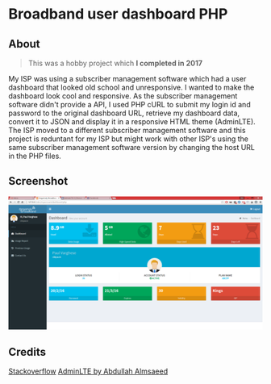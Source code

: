 # Broadband user dashboard PHP

## About
> This was a hobby project which **I completed in 2017**

My ISP was using a subscriber management software which had a user dashboard that looked old school and unresponsive. I wanted to make the dashboard look cool and responsive. As the subscriber management software didn't provide a API, I used PHP cURL to submit my login id and password to the original dashboard URL, retrieve my dashboard data, convert it to JSON and display it in a responsive HTML theme (AdminLTE). The ISP moved to a different subscriber management software and this project is reduntant for my ISP  but might work with other ISP's using the same subscriber management software version by changing the host URL in the PHP files. 

## Screenshot

![Dashboard](myaccount/dist/img/admin_page.png "Newly designed dashboard") 

## Credits

[Stackoverflow](https://stackoverflow.com/questions/25794778/why-php-curl-doesnt-keep-the-cookie-data-for-the-session)
[AdminLTE by Abdullah Almsaeed](https://adminlte.io/)